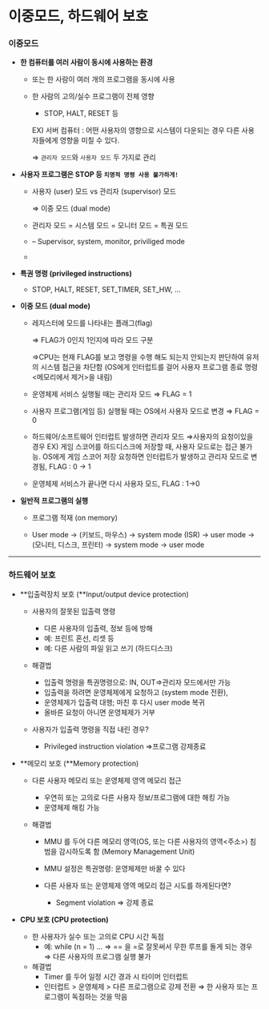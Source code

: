 

# 이중모드, 하드웨어 보호

### 이중모드

- **한 컴퓨터를 여러 사람이 동시에 사용하는 환경**

  - 또는 한 사람이 여러 개의 프로그램을 동시에 사용

  - 한 사람의 고의/실수 프로그램이 전체 영향

    - STOP, HALT, RESET 등

    EX) 서버 컴퓨터 : 어떤 사용자의 영향으로 시스템이 다운되는 경우 다른 사용자들에게 영향을 미칠 수 있다.

    ⇒ `관리자 모드`와 `사용자 모드` 두 가지로 관리

    

- **사용자 프로그램은 STOP 등 `치명적 명령 사용 불가하게!`**

  - 사용자 (user) 모드 vs 관리자 (supervisor) 모드

    ⇒ 이중 모드 (dual mode)

  - 관리자 모드 = 시스템 모드 = 모니터 모드 = 특권 모드

  - – Supervisor, system, monitor, priviliged mode

  - 

- **특권 명령 (privileged instructions)**

  - STOP, HALT, RESET, SET_TIMER, SET_HW, ...

    

- **이중 모드 (dual mode)**

  - 레지스터에 모드를 나타내는 플래그(flag)

    ⇒ FLAG가 0인지 1인지에 따라 모드 구분

    ⇒CPU는 현재 FLAG를 보고 명령을 수행 해도 되는지 안되는지 판단하여 유저의 시스템 접근을 차단함 (OS에게 인터럽트를 걸어 사용자 프로그램 종료 명령<메모리에서 제거>을 내림)

  - 운영체제 서비스 실행될 때는 관리자 모드 ⇒ FLAG = 1

  - 사용자 프로그램(게임 등) 실행될 때는 OS에서 사용자 모드로 변경 ⇒ FLAG = 0

  - 하드웨어/소프트웨어 인터럽트 발생하면 관리자 모드 ⇒사용자의 요청이있을 경우 EX) 게임 스코어를 하드디스크에 저장할 때, 사용자 모드로는 접근 불가능. OS에게 게임 스코어 저장 요청하면 인터럽트가 발생하고 관리자 모드로 변경됨, FLAG : 0 → 1

  - 운영체제 서비스가 끝나면 다시 사용자 모드, FLAG : 1→0

    

- **일반적 프로그램의 실행**

  - 프로그램 적재 (on memory)

  - User mode → (키보드, 마우스) → system mode (ISR) → user mode → (모니터, 디스크, 프린터) → system mode → user mode

    

------

### **하드웨어 보호**

- **입출력장치 보호 (**Input/output device protection)

  - 사용자의 잘못된 입출력 명령 

    - 다른 사용자의 입출력, 정보 등에 방해
    - 예: 프린트 혼선, 리셋 등
    - 예: 다른 사람의 파일 읽고 쓰기 (하드디스크)

  - 해결법 

    - 입출력 명령을 특권명령으로: IN, OUT⇒관리자 모드에서만 가능
    - 입출력을 하려면 운영체제에게 요청하고 (system mode 전환),
    - 운영체제가 입출력 대행; 마친 후 다시 user mode 복귀
    - 올바른 요청이 아니면 운영체제가 거부

  - 사용자가 입출력 명령을 직접 내린 경우? 

    - Privileged instruction violation ⇒프로그램 강제종료

      

- **메모리 보호 (**Memory protection)

  - 다른 사용자 메모리 또는 운영체제 영역 메모리 접근

    - 우연히 또는 고의로 다른 사용자 정보/프로그램에 대한 해킹 가능
    - 운영체제 해킹 가능

  - 해결법

    - MMU 를 두어 다른 메모리 영역(OS, 또는 다른 사용자의 영역<주소>) 침범을 감시하도록 함 (Memory Management Unit)

    - MMU 설정은 특권명령: 운영체제만 바꿀 수 있다

    - 다른 사용자 또는 운영체제 영역 메모리 접근 시도를 하게된다면? 

      - Segment violation  ⇒ 강제 종료

        

- **CPU 보호 (CPU protection)**

  - 한 사용자가 실수 또는 고의로 CPU 시간 독점
    - 예: while (n = 1) …
       ⇒ == 을 =로 잘못써서 무한 루프를 돌게 되는 경우 ⇒ 다른 사용자의 프로그램 실행 불가
  - 해결법
    - Timer 를 두어 일정 시간 경과 시 타이머 인터럽트
    - 인터럽트 > 운영체제 > 다른 프로그램으로 강제 전환 ⇒ 한 사용자 또는 프로그램이 독점하는 것을 막음